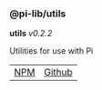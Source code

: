 ### @pi-lib/utils

**utils** _v0.2.2_

Utilities for use with Pi



<table>
  <tbody>
    <tr>
      <td><a href="https://www.npmjs.com/package/@pi-lib/utils" target="_blank">NPM</a></td>
      <td><a href="https://github.com/lancerael/pi/tree/main/src/src/utils" target="_blank">Github</a></td>
    </tr>
  </tbody>
</table>

